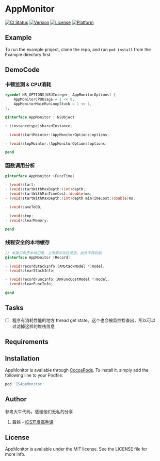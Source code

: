# AppMonitor

[![CI Status](https://img.shields.io/travis/StoneStoneStone/AppMonitor.svg?style=flat)](https://travis-ci.org/StoneStoneStone/AppMonitor)
[![Version](https://img.shields.io/cocoapods/v/AppMonitor.svg?style=flat)](https://cocoapods.org/pods/AppMonitor)
[![License](https://img.shields.io/cocoapods/l/AppMonitor.svg?style=flat)](https://cocoapods.org/pods/AppMonitor)
[![Platform](https://img.shields.io/cocoapods/p/AppMonitor.svg?style=flat)](https://cocoapods.org/pods/AppMonitor)

## Example

To run the example project, clone the repo, and run `pod install` from the Example directory first.

## DemoCode

### 卡顿监测 & CPU消耗
```objective-c
typedef NS_OPTIONS(NSUInteger, AppMonitorOptions) {
    AppMonitorCPUUsage = 1 << 0,
    AppMonitorMainRunLoopStuck = 1 << 1,
};

@interface AppMonitor : NSObject

+ (instancetype)sharedInstance;

- (void)startMointor:(AppMonitorOptions)options;

- (void)stopMointor:(AppMonitorOptions)options;

@end
```

### 函数调用分析
```objective-c
@interface AppMonitor (FuncTime)

- (void)start;
- (void)startWithMaxDepth:(int)depth;
- (void)startWithMinTimeCost:(double)ms;
- (void)startWithMaxDepth:(int)depth minTimeCost:(double)ms;

- (void)saveToDB;

- (void)stop;
- (void)clearMemory;

@end
```

### 线程安全的本地缓存
```objective-c
// 本类只负责本地记录，上传需求比较灵活，此处不再封装
@interface AppMonitor (Record)

- (void)recordStackInfo:(AMStackModel *)model;
- (void)clearStackInfo;

- (void)recordFuncInfo:(AMFuncCostModel *)model;
- (void)clearFuncInfo;

@end
```

## Tasks
- [ ] 程序有消耗性能的地方 thread get state。这个也会被监控检查出，所以可以过滤掉这样的堆栈信息
 

## Requirements

## Installation

AppMonitor is available through [CocoaPods](https://cocoapods.org). To install
it, simply add the following line to your Podfile:

```ruby
pod 'ISAppMonitor'
```

## Author

参考大牛代码，感谢他们无私的分享
1.  戴铭 -  [iOS开发高手课](https://time.geekbang.org/column/intro/161?code=Qjb1JtJcvAPISj9QjxdKrAmeXmURMroQbkOcLNm0jeY%3D&from=singlemessage&isappinstalled=0)

## License

AppMonitor is available under the MIT license. See the LICENSE file for more info.
